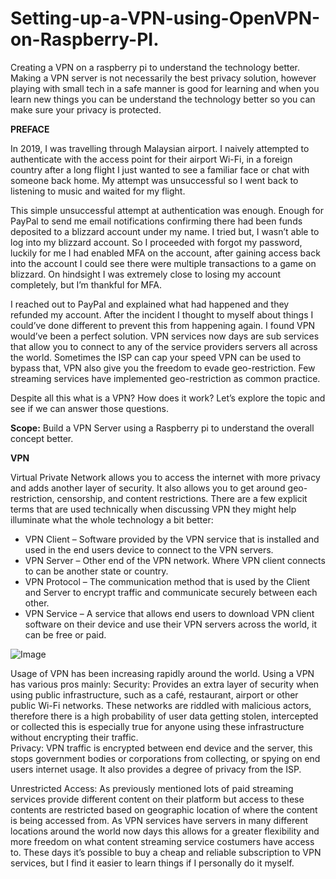 # Setting-up-a-VPN-using-OpenVPN-on-Raspberry-PI.

Creating a VPN on a raspberry pi to understand the technology better. Making a VPN server is not necessarily the best privacy solution, however playing with small tech in a safe manner is good for learning and when you learn new things you can be understand the technology better so you can make sure your privacy is protected. 

**PREFACE**

In 2019, I was travelling through Malaysian airport. I naively attempted to authenticate with the access point for their airport Wi-Fi, in a foreign country after a long flight I just wanted to see a familiar face or chat with someone back home. My attempt was unsuccessful so I went back to listening to music and waited for my flight.

This simple unsuccessful attempt at authentication was enough. Enough for PayPal to send me email notifications confirming there had been funds deposited to a blizzard account under my name. I tried but, I wasn’t able to log into my blizzard account. So I proceeded with forgot my password, luckily for me I had enabled MFA on the account, after gaining access back into the account I could see there were multiple transactions to a game on blizzard. On hindsight I was extremely close to losing my account completely, but I’m thankful for MFA. 

I reached out to PayPal and explained what had happened and they refunded my account. 
After the incident I thought to myself about things I could’ve done different to prevent this from happening again. I found VPN would’ve been a perfect solution. 
VPN services now days are sub services that allow you to connect to any of the service providers servers all across the world. Sometimes the ISP can cap your speed VPN can be used to bypass that, VPN also give you the freedom to evade geo-restriction. Few streaming services have implemented geo-restriction as common practice. 

Despite all this what is a VPN? How does it work? Let’s explore the topic and see if we can answer those questions.

**Scope:** Build a VPN Server using a Raspberry pi to understand the overall concept better.

**VPN**

Virtual Private Network allows you to access the internet with more privacy and adds another layer of security. It also allows you to get around geo-restriction, censorship, and content restrictions. 
There are a few explicit terms that are used technically when discussing VPN they might help illuminate what the whole technology a bit better:

- VPN Client – Software provided by the VPN service that is installed and used in the end users device to connect to the VPN servers.
- VPN Server – Other end of the VPN network. Where VPN client connects to can be another state or country.
- VPN Protocol – The communication method that is used by the Client and Server to encrypt traffic and communicate securely between each other.
- VPN Service – A service that allows end users to download VPN client software on their device and use their VPN servers across the world, it can be free or paid.



![Image](https://user-images.githubusercontent.com/107795542/179885049-028f150f-a7fb-40b1-94d1-3375736ca0fb.png)


 

Usage of VPN has been increasing rapidly around the world. Using a VPN has various pros mainly:
Security: Provides an extra layer of security when using public infrastructure, such as a café, restaurant, airport or other public Wi-Fi networks. These networks are riddled with malicious actors, therefore there is a high probability of user data getting stolen, intercepted or collected this is especially true for anyone using these infrastructure without encrypting their traffic.    
Privacy: VPN traffic is encrypted between end device and the server, this stops government bodies or corporations from collecting, or spying on end users internet usage. It also provides a degree of privacy from the ISP.

Unrestricted Access: As previously mentioned lots of paid streaming services provide different content on their platform but access to these contents are restricted based on geographic location of where the content is being accessed from. As VPN services have servers in many different locations around the world now days this allows for a greater flexibility and more freedom on what content streaming service costumers have access to. 
These days it’s possible to buy a cheap and reliable subscription to VPN services, but I find it easier to learn things if I personally do it myself. 



